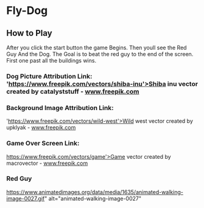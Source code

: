 # Fly-Dog
## How to Play
After you click the start button the game Begins.  Then youll see the Red Guy And the Dog.  The Goal is to beat the red guy to the end of the screen. First one past all the buildings wins. 
### Dog Picture Attribution Link: 'https://www.freepik.com/vectors/shiba-inu'>Shiba inu vector created by catalyststuff - www.freepik.com
### Background Image Attribution Link:
 'https://www.freepik.com/vectors/wild-west'>Wild west vector created by upklyak - www.freepik.com
 ### Game Over Screen Link:
 https://www.freepik.com/vectors/game'>Game vector created by macrovector - www.freepik.com
 ### Red Guy 
 https://www.animatedimages.org/data/media/1635/animated-walking-image-0027.gif" alt="animated-walking-image-0027"